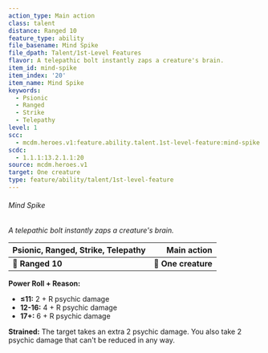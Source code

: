 ```yaml
---
action_type: Main action
class: talent
distance: Ranged 10
feature_type: ability
file_basename: Mind Spike
file_dpath: Talent/1st-Level Features
flavor: A telepathic bolt instantly zaps a creature's brain.
item_id: mind-spike
item_index: '20'
item_name: Mind Spike
keywords:
  - Psionic
  - Ranged
  - Strike
  - Telepathy
level: 1
scc:
  - mcdm.heroes.v1:feature.ability.talent.1st-level-feature:mind-spike
scdc:
  - 1.1.1:13.2.1.1:20
source: mcdm.heroes.v1
target: One creature
type: feature/ability/talent/1st-level-feature
---
```


###### Mind Spike

*A telepathic bolt instantly zaps a creature's brain.*

| **Psionic, Ranged**, **Strike, Telepathy** |     **Main action** |
| ------------------------------------------ | ------------------: |
| **📏 Ranged 10**                           | **🎯 One creature** |

**Power Roll + Reason:**

- **≤11:** 2 + R psychic damage
- **12-16:** 4 + R psychic damage
- **17+:** 6 + R psychic damage

**Strained:** The target takes an extra 2 psychic damage. You also take 2 psychic damage that can't be reduced in any way.
